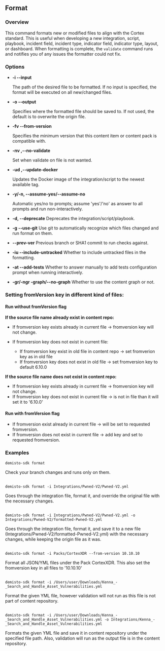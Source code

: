 ## Format

### Overview

This command formats new or modified files to align with the Cortex standard.
This is useful when developing a new integration, script, playbook, incident field, incident type, indicator field, indicator type, layout, or dashboard.
When formatting is complete, the `validate` command runs and notifies you of any issues the formatter could not fix.

### Options
* **-i --input**

    The path of the desired file to be formatted. If no input is specified, the format will be executed on all new/changed files.

* **-o --output**

    Specifies where the formatted file should be saved to. If not used, the default is to overwrite the origin file.

* **-fv --from-version**

    Specifies the minimum version that this content item or content pack is compatible with.

* **-nv ,--no-validate**

   Set when validate on file is not wanted.

* **-ud ,--update-docker**

   Updates the Docker image of the integration/script to the newest available tag.

* **-y/-n, --assume-yes/--assume-no**

  Automatic yes/no to prompts; assume 'yes'/'no' as answer to all prompts and run non-interactively.

* **-d, --deprecate** Deprecates the integration/script/playbook.
* **-g --use-git** Use git to automatically recognize which files changed and run format on them.
* **--prev-ver** Previous branch or SHA1 commit to run checks against.
* **-iu --include-untracked** Whether to include untracked files in the formatting.
* **-at --add-tests** Whether to answer manually to add tests configuration prompt when running interactively.
* **-gr/-ngr -graph/--no-graph** Whether to use the content graph or not.

### Setting fromVersion key in different kind of files:

#### Run without fromVersion flag

**If the source file name already exist in content repo:**

* If fromversion key exists already in current file -> fromversion key will not change.

* If fromversion key does not exist in current file:
    * If fromversion key exist in old file in content repo -> set fromverion key as in old file
    * If fromversion key does not exist in old file -> set fromversion key to default 6.10.0

**If the source file name does not exist in content repo:**

* If fromversion key exists already in current file -> fromversion key will not change.
* If fromversion key does not exist in current file -> is not in file than it will set it to '6.10.0'


#### Run with fromVersion flag

* If fromversion exist already in current file -> will be set to requested fromversion.
* If fromversion does not exist in current file -> add key and set to requested fromversion.

### Examples
```
demisto-sdk format
```
Check your branch changes and runs only on them.
<br/><br/>

```
demisto-sdk format -i Integrations/Pwned-V2/Pwned-V2.yml
```
Goes through the integration file, format it, and override the original file with the necessary changes.
<br/><br/>

```
demisto-sdk format -i Integrations/Pwned-V2/Pwned-V2.yml -o Integrations/Pwned-V2/formatted-Pwned-V2.yml
```
Goes through the integration file, format it, and save it to a new file
(Integrations/Pwned-V2/formatted-Pwned-V2.yml) with the necessary changes, while keeping the origin file as it was.
<br/><br/>

```
demisto-sdk format -i Packs/CortexXDR --from-version 10.10.10
```
Format all JSON/YML files under the Pack CortexXDR.
This also set the fromversion key in all files to '10.10.10'
<br/><br/>

```
demisto-sdk format -i /Users/user/Downloads/Kenna_-_Search_and_Handle_Asset_Vulnerabilities.yml
```
Format the given YML file, however validation will not run as this file is not part of content repository.
<br/><br/>

```
demisto-sdk format -i /Users/user/Downloads/Kenna_-_Search_and_Handle_Asset_Vulnerabilities.yml -o Integrations/Kenna_-_Search_and_Handle_Asset_Vulnerabilities.yml
```
Formats the given YML file and save it in content repository under the specified file path.
Also, validation will run as the output file is in the content repository.
<br/><br/>
